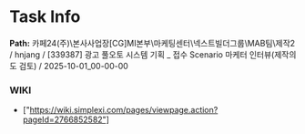 # Task Info

**Path:** 카페24(주)\본사사업장\[CG]MI본부\마케팅센터\넥스트빌더그룹\MAB팀\제작2 / hnjang / [339387] 광고 풀오토 시스템 기획 _ 접수 Scenario 마케터 인터뷰(제작의도 검토) / 2025-10-01_00-00-00

### WIKI
- ["https://wiki.simplexi.com/pages/viewpage.action?pageId=2766852582"]

